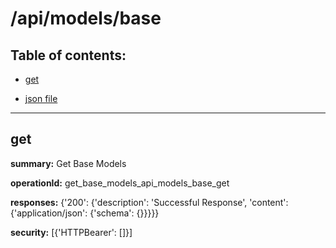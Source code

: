 # /api/models/base

## Table of contents:
- [get](#get)

- [json file](./_api_models_base.json)

---
<a name="get"></a>
## get

**summary:** Get Base Models

**operationId:** get_base_models_api_models_base_get

**responses:** {'200': {'description': 'Successful Response', 'content': {'application/json': {'schema': {}}}}}

**security:** [{'HTTPBearer': []}]

